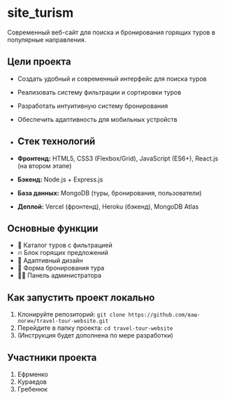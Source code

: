 # site_turism
Современный веб-сайт для поиска и бронирования горящих туров в популярные направления.

## Цели проекта

*   Создать удобный и современный интерфейс для поиска туров
*   Реализовать систему фильтрации и сортировки туров
*   Разработать интуитивную систему бронирования
*   Обеспечить адаптивность для мобильных устройств

*   ## Стек технологий

*   **Фронтенд:** HTML5, CSS3 (Flexbox/Grid), JavaScript (ES6+), React.js (на втором этапе)
*   **Бэкенд:** Node.js + Express.js
*   **База данных:** MongoDB (туры, бронирования, пользователи)
*   **Деплой:** Vercel (фронтенд), Heroku (бэкенд), MongoDB Atlas

## Основные функции

- 📍 Каталог туров с фильтрацией
- 🔥 Блок горящих предложений
- 📱 Адаптивный дизайн
- 📝 Форма бронирования тура
- 👨‍💼 Панель администратора

## Как запустить проект локально

1.  Клонируйте репозиторий: `git clone https://github.com/ваш-логин/travel-tour-website.git`
2.  Перейдите в папку проекта: `cd travel-tour-website`
3.  (Инструкция будет дополнена по мере разработки)

## Участники проекта
1. Ефрменко
2. Кураедов
3. Гребенюк

